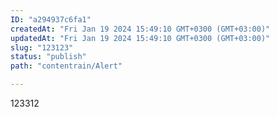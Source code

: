 ```yaml
---
ID: "a294937c6fa1"
createdAt: "Fri Jan 19 2024 15:49:10 GMT+0300 (GMT+03:00)"
updatedAt: "Fri Jan 19 2024 15:49:10 GMT+0300 (GMT+03:00)"
slug: "123123"
status: "publish"
path: "contentrain/Alert"

---
```

123312